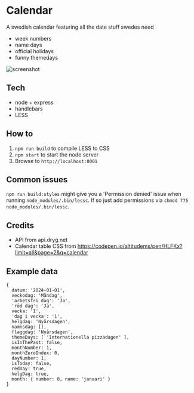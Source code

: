 # Calendar
A swedish calendar featuring all the date stuff swedes need

* week numbers
* name days
* official holidays
* funny themedays

![screenshot](https://i.imgur.com/91TbMEU.png)

## Tech

+ node + express
+ handlebars
+ LESS

## How to

1. `npm run build` to compile LESS to CSS
2. `npm start` to start the node server
3. Browse to `http://localhost:8001`

## Common issues
`npm run build:styles` might give you a 'Permission denied' issue when running `node_modules/.bin/lessc`. If so just add permissions via `chmod 775 node_modules/.bin/lessc`.

## Credits

* API from api.dryg.net
* Calendar table CSS from https://codepen.io/altitudems/pen/HLFKx?limit=all&page=2&q=calendar

## Example data

```
{
  datum: '2024-01-01',
  veckodag: 'Måndag',
  'arbetsfri dag': 'Ja',
  'röd dag': 'Ja',
  vecka: '1',
  'dag i vecka': '1',
  helgdag: 'Nyårsdagen',
  namnsdag: [],
  flaggdag: 'Nyårsdagen',
  themeDays: [ 'Internationella pizzadagen' ],
  isInThePast: false,
  monthNumber: 1,
  monthZeroIndex: 0,
  dayNumber: 1,
  isToday: false,
  redDay: true,
  helgDag: true,
  month: { number: 0, name: 'januari' }
}
```
